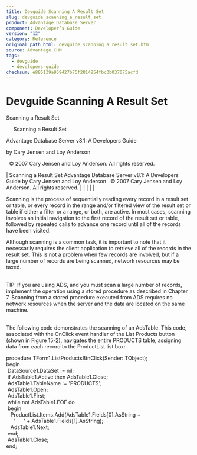 ```yaml
---
title: Devguide Scanning A Result Set
slug: devguide_scanning_a_result_set
product: Advantage Database Server
component: Developer’s Guide
version: "12"
category: Reference
original_path_html: devguide_scanning_a_result_set.htm
source: Advantage CHM
tags:
  - devguide
  - developers-guide
checksum: e885139a959427b75f2814854fbc3b037075acfd
---
```


# Devguide Scanning A Result Set

Scanning a Result Set

     Scanning a Result Set

Advantage Database Server v8.1: A Developers Guide

by Cary Jensen and Loy Anderson

  © 2007 Cary Jensen and Loy Anderson. All rights reserved.

| Scanning a Result Set  Advantage Database Server v8.1: A Developers Guide  by Cary Jensen and Loy Anderson    © 2007 Cary Jensen and Loy Anderson. All rights reserved. |  |  |  |  |

Scanning is the process of sequentially reading every record in a result set or table, or every record in the range and/or filtered view of the result set or table if either a filter or a range, or both, are active. In most cases, scanning involves an initial navigation to the first record of the result set or table, followed by repeated calls to advance one record until all of the records have been visited.

Although scanning is a common task, it is important to note that it necessarily requires the client application to retrieve all of the records in the result set. This is not a problem when few records are involved, but if a large number of records are being scanned, network resources may be taxed.

   
TIP: If you are using ADS, and you must scan a large number of records, implement the operation using a stored procedure as described in Chapter 7. Scanning from a stored procedure executed from ADS requires no network resources when the server and the data are located on the same machine.  
 

The following code demonstrates the scanning of an AdsTable. This code, associated with the OnClick event handler of the List Products button (shown in Figure 15-2), navigates the entire PRODUCTS table, assigning data from each record to the ProductList list box:

procedure TForm1.ListProductsBtnClick(Sender: TObject);  
begin  
  DataSource1.DataSet := nil;  
  if AdsTable1.Active then AdsTable1.Close;  
  AdsTable1.TableName := 'PRODUCTS';  
  AdsTable1.Open;  
  AdsTable1.First;  
  while not AdsTable1.EOF do  
  begin  
    ProductList.Items.Add(AdsTable1.Fields[0].AsString +  
      '      ' + AdsTable1.Fields[1].AsString);  
    AdsTable1.Next;  
  end;  
  AdsTable1.Close;  
end;
